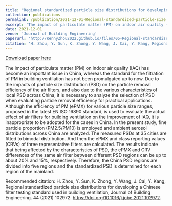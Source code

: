 ```yaml
---
title: "Regional standardized particle size distributions for developing a Chinese filter testing standard used in building ventilation"
collection: publications
permalink: /publication/2021-12-01-Regional-standardized-particle-size distributions-for-developing-a-Chinese-filter-testing-standard-used-in-building-ventilation
excerpt: 'The impact of particulate matter (PM) on indoor air quality (IAQ) has become an important issue in China, whereas the standard for the filtration of PM in building ventilation has not been promulgated up to now. Due to the impacts of particle size distribution (PSD) on the particle removal efficiency of the air filters, and also due to the various characteristics of local PSD across China, it is necessary to analyze the selection of PSD when evaluating particle removal efficiency for practical applications. Although the efficiency of PM (ePMX) for various particle size ranges, proposed in the latest EN ISO 16890 standard, is used to evaluate the actual effect of air filters for building ventilation on the improvement of IAQ, it is inappropriate to be adopted for the cases in China. In the present study, fine particle proportion (PM2.5/PM10) is employed and ambient aerosol distributions across China are analyzed. The measured PSDs at 35 cities are fitted to bimodal distribution. And then the ePMX and class reporting values (CRVs) of three representative filters are calculated. The results indicate that being affected by the characteristics of PSD, the ePMX and CRV differences of the same air filter between different PSD regions can be up to about 20% and 15%, respectively. Therefore, the China PSD regions are divided into five regions and the standardized PSD is determined for each region of the mainland.'
date: 2021-12-01
venue: 'Journal of Building Engineering'
paperurl: 'http://KennyZhou2022.github.io/files/05-Regional-standardized-particle-size distributions-for-developing-a-Chinese-filter-testing-standard-used-in-building-ventilation.pdf'
citation: 'H. Zhou, Y. Sun, K. Zhong, Y. Wang, J. Cai, Y. Kang, Regional standardized particle size distributions for developing a Chinese filter testing standard used in building ventilation, Journal of Building Engineering. 44 (2021) 102972. https://doi.org/10.1016/j.jobe.2021.102972.'
---
```


<a href='http://KennyZhou2022.github.io/files/05-Regional-standardized-particle-size distributions-for-developing-a-Chinese-filter-testing-standard-used-in-building-ventilation.pdf'>Download paper here</a>

The impact of particulate matter (PM) on indoor air quality (IAQ) has become an important issue in China, whereas the standard for the filtration of PM in building ventilation has not been promulgated up to now. Due to the impacts of particle size distribution (PSD) on the particle removal efficiency of the air filters, and also due to the various characteristics of local PSD across China, it is necessary to analyze the selection of PSD when evaluating particle removal efficiency for practical applications. Although the efficiency of PM (ePMX) for various particle size ranges, proposed in the latest EN ISO 16890 standard, is used to evaluate the actual effect of air filters for building ventilation on the improvement of IAQ, it is inappropriate to be adopted for the cases in China. In the present study, fine particle proportion (PM2.5/PM10) is employed and ambient aerosol distributions across China are analyzed. The measured PSDs at 35 cities are fitted to bimodal distribution. And then the ePMX and class reporting values (CRVs) of three representative filters are calculated. The results indicate that being affected by the characteristics of PSD, the ePMX and CRV differences of the same air filter between different PSD regions can be up to about 20% and 15%, respectively. Therefore, the China PSD regions are divided into five regions and the standardized PSD is determined for each region of the mainland.

Recommended citation: H. Zhou, Y. Sun, K. Zhong, Y. Wang, J. Cai, Y. Kang, Regional standardized particle size distributions for developing a Chinese filter testing standard used in building ventilation, Journal of Building Engineering. 44 (2021) 102972. https://doi.org/10.1016/j.jobe.2021.102972.